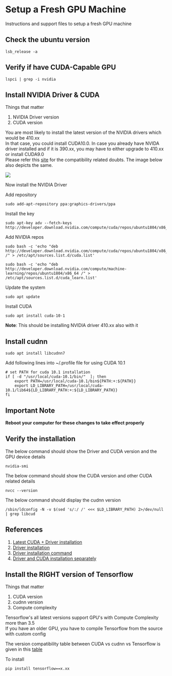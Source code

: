 # Setup a Fresh GPU Machine

Instructions and support files to setup a fresh GPU machine

## Check the ubuntu version
```
lsb_release -a
```

## Verify if have CUDA-Capable GPU
```
lspci | grep -i nvidia
```

## Install NVIDIA Driver & CUDA
Things that matter
1. NVIDIA Driver version
2. CUDA version

You are most likely to install the latest version of the NVIDIA drivers which would be 410.xx  
In that case, you could install CUDA10.0. In case you already have NVIDA driver installed 
and if it is 390.xx, you may have to either upgrade to 410.xx or install CUDA9.0  
Please refer this [site]('https://docs.nvidia.com/deploy/cuda-compatibility/index.html') 
for the compatibility related doubts. The image below also depicts the same.

![](assests/forward-compatibility.png)  

Now install the NVIDIA Driver  

Add repository
```
sudo add-apt-repository ppa:graphics-drivers/ppa
```

Install the key
```
sudo apt-key adv --fetch-keys  http://developer.download.nvidia.com/compute/cuda/repos/ubuntu1804/x86_64/7fa2af80.pub
```

Add NVIDIA repos
```
sudo bash -c 'echo "deb http://developer.download.nvidia.com/compute/cuda/repos/ubuntu1804/x86_64 /" > /etc/apt/sources.list.d/cuda.list'

sudo bash -c 'echo "deb http://developer.download.nvidia.com/compute/machine-learning/repos/ubuntu1804/x86_64 /" > /etc/apt/sources.list.d/cuda_learn.list'
```

Update the system
```
sudo apt update
```

Install CUDA
```
sudo apt install cuda-10-1
```
**Note**: This should be installing NVIDIA driver 410.xx also with it

## Install cudnn

```
sudo apt install libcudnn7
```

Add following lines into ~/.profile file for using CUDA 10.1

```
# set PATH for cuda 10.1 installation
if [ -d "/usr/local/cuda-10.1/bin/"  ]; then
    export PATH=/usr/local/cuda-10.1/bin${PATH:+:${PATH}}
    export LD_LIBRARY_PATH=/usr/local/cuda-10.1/lib64${LD_LIBRARY_PATH:+:${LD_LIBRARY_PATH}}
fi
```

## Important Note
**Reboot your computer for these changes to take effect properly**

## Verify the installation
The below command should show the Driver and CUDA version and the GPU device details
```
nvidia-smi
```

The below command should show the CUDA version and other CUDA related details
```
nvcc --version
```

The below command should display the cudnn version
```
/sbin/ldconfig -N -v $(sed 's/:/ /' <<< $LD_LIBRARY_PATH) 2>/dev/null | grep libcud
```

## References
1. [Latest CUDA + Driver installation]('https://askubuntu.com/questions/1077061/how-do-i-install-nvidia-and-cuda-drivers-into-ubuntu')
2. [Driver installation]('https://www.mvps.net/docs/install-nvidia-drivers-ubuntu-18-04-lts-bionic-beaver-linux/')
3. [Driver installation command]('https://askubuntu.com/questions/1085605/nvidia-driver-410-listed-by-ppa-and-ubuntu-drivers-but-does-not-seem-to-be-insta?rq=1')
4. [Driver and CUDA installation separately]('http://www.askaswiss.com/2019/01/how-to-install-cuda-9-cudnn-7-ubuntu-18-04.html')


## Install the RIGHT version of Tensorflow
Things that matter
1. CUDA version
2. cudnn version
3. Compute complexity

Tensorflow's all latest versions support GPU's with Compute Complexity more than 3.5  
If you have an older GPU, you have to compile Tensorflow from the source with custom config  

The version compatibility table between CUDA vs cudnn vs Tensorflow is given in 
this [table]('https://www.tensorflow.org/install/source#tested_build_configurations')  

To install  
```
pip install tensorflow==x.xx
```
